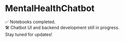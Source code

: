 # MentalHealthChatbot
✅ Notebooks completed. <br>
🛠️ Chatbot UI and backend development still in progress. <br>
Stay tuned for updates!
